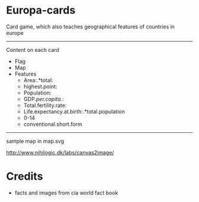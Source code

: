 # Europa-cards

Card game, which also teaches geographical features of countries in europe

------

Content on each card

- Flag
- Map
- Features
    - Area:.*total: 
    - highest.point:
    - Population: 
    - GDP.*per.capita.*:
    - Total.fertility.rate:
    - Life.expectancy.at.birth:.*total.population
    - 0-14
    - conventional.short.form

----
sample map in map.svg

http://www.nihilogic.dk/labs/canvas2image/

# Credits
- facts and images from cia world fact book
